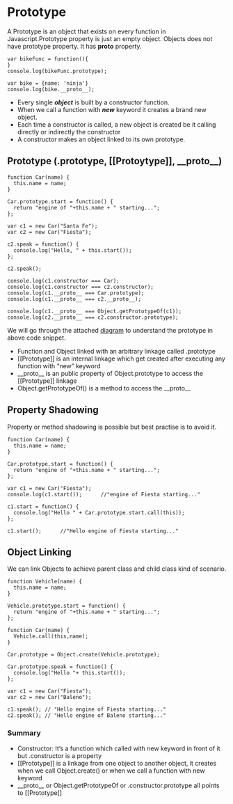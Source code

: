 # Prototype
A Prototype is an object that exists on every function in Javascript.Prototype property is just an empty object.
Objects does not have prototype property. It has __proto__ property.
```
var bikeFunc = function(){
}
console.log(bikeFunc.prototype);

var bike = {name: 'ninja'}
console.log(bike.__proto__);
```

* Every single **_object_** is built by a constructor function.
* When we call a function with **_new_** keyword it creates a brand new object.
* Each time a constructor is called, a new object is created be it calling directly or indirectly the constructor
* A constructor makes an object linked to its own prototype.

## Prototype (.prototype, [[Protoytype]], \_\_proto\_\_)
```
function Car(name) {
  this.name = name;
}

Car.prototype.start = function() {
  return "engine of "+this.name + " starting...";
};

var c1 = new Car("Santa Fe");
var c2 = new Car("Fiesta");

c2.speak = function() {
  console.log("Hello, " + this.start());
};

c2.speak();

console.log(c1.constructor === Car);
console.log(c1.constructor === c2.constructor);
console.log(c1.__proto__ === Car.prototype);
console.log(c1.__proto__ === c2.__proto__);

console.log(c1.__proto__ === Object.getPrototypeOf(c1));
console.log(c2.__proto__ === c2.constructor.prototype);

```
We will go through the attached [diagram](prototype.jpg) to understand the prototype in above code snippet.
  * Function and Object linked with an arbitrary linkage called .prototype
  * [[Prototype]] is an internal linkage which get created after executing any function with “new” keyword
  * \_\_proto\_\_ is an public property of Object.prototype to access the [[Prototype]] linkage
  * Object.getPrototypeOf() is a method to access the \_\_proto\_\_


## Property Shadowing
Property or method shadowing is possible but best practise is to avoid it.
```
function Car(name) {
  this.name = name;
}

Car.prototype.start = function() {
  return "engine of "+this.name + " starting...";
};

var c1 = new Car("Fiesta");
console.log(c1.start());      //"engine of Fiesta starting..." 

c1.start = function() {
  console.log("Hello " + Car.prototype.start.call(this));
};

c1.start();      //"Hello engine of Fiesta starting..."
```
## Object Linking
We can link Objects to achieve parent class and child class kind of scenario.
```
function Vehicle(name) {
  this.name = name;
}

Vehicle.prototype.start = function() {
  return "engine of "+this.name + " starting...";
};

function Car(name) {
  Vehicle.call(this,name);
}

Car.prototype = Object.create(Vehicle.prototype);

Car.prototype.speak = function() {
  console.log("Hello "+ this.start());
};

var c1 = new Car("Fiesta");
var c2 = new Car("Baleno");

c1.speak(); // "Hello engine of Fiesta starting..."
c2.speak(); // "Hello engine of Baleno starting..."
```
### Summary
  * Constructor: It’s a function which called with new keyword in front of it but .constructor is a property
  * [[Prototype]] is a linkage from one object to another object, it creates when we call Object.create() or when we call a function with new keyword
  * \_\_proto\_\_ or Object.getPrototypeOf or .constructor.prototype all points to [[Prototype]]


